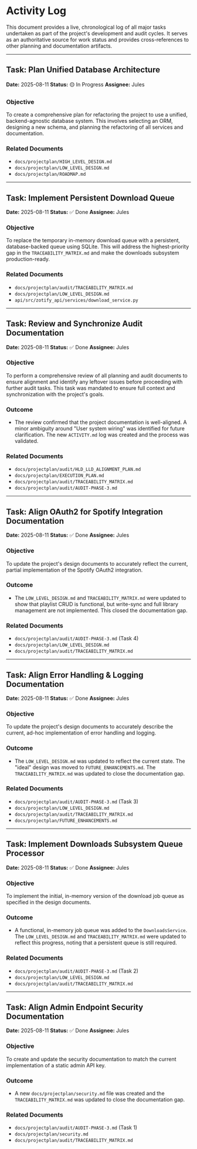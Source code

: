 # Activity Log

This document provides a live, chronological log of all major tasks undertaken as part of the project's development and audit cycles. It serves as an authoritative source for work status and provides cross-references to other planning and documentation artifacts.

---

## Task: Plan Unified Database Architecture

**Date:** 2025-08-11
**Status:** 🟡 In Progress
**Assignee:** Jules

### Objective
To create a comprehensive plan for refactoring the project to use a unified, backend-agnostic database system. This involves selecting an ORM, designing a new schema, and planning the refactoring of all services and documentation.

### Related Documents
- `docs/projectplan/HIGH_LEVEL_DESIGN.md`
- `docs/projectplan/LOW_LEVEL_DESIGN.md`
- `docs/projectplan/ROADMAP.md`

---

## Task: Implement Persistent Download Queue

**Date:** 2025-08-11
**Status:** ✅ Done
**Assignee:** Jules

### Objective
To replace the temporary in-memory download queue with a persistent, database-backed queue using SQLite. This will address the highest-priority gap in the `TRACEABILITY_MATRIX.md` and make the downloads subsystem production-ready.

### Related Documents
- `docs/projectplan/audit/TRACEABILITY_MATRIX.md`
- `docs/projectplan/LOW_LEVEL_DESIGN.md`
- `api/src/zotify_api/services/download_service.py`

---

## Task: Review and Synchronize Audit Documentation

**Date:** 2025-08-11
**Status:** ✅ Done
**Assignee:** Jules

### Objective
To perform a comprehensive review of all planning and audit documents to ensure alignment and identify any leftover issues before proceeding with further audit tasks. This task was mandated to ensure full context and synchronization with the project's goals.

### Outcome
- The review confirmed that the project documentation is well-aligned. A minor ambiguity around "User system wiring" was identified for future clarification. The new `ACTIVITY.md` log was created and the process was validated.

### Related Documents
- `docs/projectplan/audit/HLD_LLD_ALIGNMENT_PLAN.md`
- `docs/projectplan/EXECUTION_PLAN.md`
- `docs/projectplan/audit/TRACEABILITY_MATRIX.md`
- `docs/projectplan/audit/AUDIT-PHASE-3.md`

---

## Task: Align OAuth2 for Spotify Integration Documentation

**Date:** 2025-08-11
**Status:** ✅ Done
**Assignee:** Jules

### Objective
To update the project's design documents to accurately reflect the current, partial implementation of the Spotify OAuth2 integration.

### Outcome
- The `LOW_LEVEL_DESIGN.md` and `TRACEABILITY_MATRIX.md` were updated to show that playlist CRUD is functional, but write-sync and full library management are not implemented. This closed the documentation gap.

### Related Documents
- `docs/projectplan/audit/AUDIT-PHASE-3.md` (Task 4)
- `docs/projectplan/LOW_LEVEL_DESIGN.md`
- `docs/projectplan/audit/TRACEABILITY_MATRIX.md`

---

## Task: Align Error Handling & Logging Documentation

**Date:** 2025-08-11
**Status:** ✅ Done
**Assignee:** Jules

### Objective
To update the project's design documents to accurately describe the current, ad-hoc implementation of error handling and logging.

### Outcome
- The `LOW_LEVEL_DESIGN.md` was updated to reflect the current state. The "ideal" design was moved to `FUTURE_ENHANCEMENTS.md`. The `TRACEABILITY_MATRIX.md` was updated to close the documentation gap.

### Related Documents
- `docs/projectplan/audit/AUDIT-PHASE-3.md` (Task 3)
- `docs/projectplan/LOW_LEVEL_DESIGN.md`
- `docs/projectplan/audit/TRACEABILITY_MATRIX.md`
- `docs/projectplan/FUTURE_ENHANCEMENTS.md`

---

## Task: Implement Downloads Subsystem Queue Processor

**Date:** 2025-08-11
**Status:** ✅ Done
**Assignee:** Jules

### Objective
To implement the initial, in-memory version of the download job queue as specified in the design documents.

### Outcome
- A functional, in-memory job queue was added to the `DownloadsService`. The `LOW_LEVEL_DESIGN.md` and `TRACEABILITY_MATRIX.md` were updated to reflect this progress, noting that a persistent queue is still required.

### Related Documents
- `docs/projectplan/audit/AUDIT-PHASE-3.md` (Task 2)
- `docs/projectplan/LOW_LEVEL_DESIGN.md`
- `docs/projectplan/audit/TRACEABILITY_MATRIX.md`

---

## Task: Align Admin Endpoint Security Documentation

**Date:** 2025-08-11
**Status:** ✅ Done
**Assignee:** Jules

### Objective
To create and update the security documentation to match the current implementation of a static admin API key.

### Outcome
- A new `docs/projectplan/security.md` file was created and the `TRACEABILITY_MATRIX.md` was updated to close the documentation gap.

### Related Documents
- `docs/projectplan/audit/AUDIT-PHASE-3.md` (Task 1)
- `docs/projectplan/security.md`
- `docs/projectplan/audit/TRACEABILITY_MATRIX.md`
